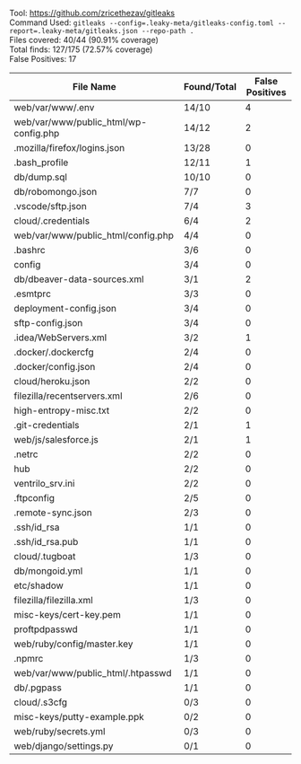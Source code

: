 Tool: https://github.com/zricethezav/gitleaks  
Command Used: `gitleaks --config=.leaky-meta/gitleaks-config.toml --report=.leaky-meta/gitleaks.json --repo-path .`  
Files covered: 40/44 (90.91% coverage)  
Total finds: 127/175 (72.57% coverage)  
False Positives: 17  

File Name                              |  Found/Total   | False Positives |
---------------------------------------|----------------|-----------------|
web/var/www/.env                       | 14/10 | 4
web/var/www/public_html/wp-config.php  | 14/12 | 2
.mozilla/firefox/logins.json           | 13/28 | 0
.bash_profile                          | 12/11 | 1
db/dump.sql                            | 10/10 | 0
db/robomongo.json                      | 7/7 | 0
.vscode/sftp.json                      | 7/4 | 3
cloud/.credentials                     | 6/4 | 2
web/var/www/public_html/config.php     | 4/4 | 0
.bashrc                                | 3/6 | 0
config                                 | 3/4 | 0
db/dbeaver-data-sources.xml            | 3/1 | 2
.esmtprc                               | 3/3 | 0
deployment-config.json                 | 3/4 | 0
sftp-config.json                       | 3/4 | 0
.idea/WebServers.xml                   | 3/2 | 1
.docker/.dockercfg                     | 2/4 | 0
.docker/config.json                    | 2/4 | 0
cloud/heroku.json                      | 2/2 | 0
filezilla/recentservers.xml            | 2/6 | 0
high-entropy-misc.txt                  | 2/2 | 0
.git-credentials                       | 2/1 | 1
web/js/salesforce.js                   | 2/1 | 1
.netrc                                 | 2/2 | 0
hub                                    | 2/2 | 0
ventrilo_srv.ini                       | 2/2 | 0
.ftpconfig                             | 2/5 | 0
.remote-sync.json                      | 2/3 | 0
.ssh/id_rsa                            | 1/1 | 0
.ssh/id_rsa.pub                        | 1/1 | 0
cloud/.tugboat                         | 1/3 | 0
db/mongoid.yml                         | 1/1 | 0
etc/shadow                             | 1/1 | 0
filezilla/filezilla.xml                | 1/3 | 0
misc-keys/cert-key.pem                 | 1/1 | 0
proftpdpasswd                          | 1/1 | 0
web/ruby/config/master.key             | 1/1 | 0
.npmrc                                 | 1/3 | 0
web/var/www/public_html/.htpasswd      | 1/1 | 0
db/.pgpass                             | 1/1 | 0
cloud/.s3cfg                           | 0/3 | 0
misc-keys/putty-example.ppk            | 0/2 | 0
web/ruby/secrets.yml                   | 0/3 | 0
web/django/settings.py                 | 0/1 | 0
 
